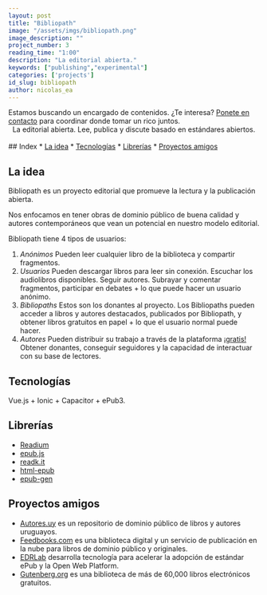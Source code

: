 ```yaml
---
layout: post
title: "Bibliopath"
image: "/assets/imgs/bibliopath.png"
image_description: ""
project_number: 3
reading_time: "1:00"
description: "La editorial abierta."
keywords: ["publishing","experimental"]
categories: ['projects']
id_slug: bibliopath
author: nicolas_ea
---
```

<div class="alert alert-warning text-center" role="alert">Estamos buscando un encargado de contenidos. ¿Te interesa? <a href="mailto:{{ site.email }}" rel="nofollow" target="_blank">Ponete en contacto</a> para coordinar donde tomar un rico <i class="fas fa-mug-hot"></i> juntos.
</div> 
<center>La editorial abierta. Lee, publica y discute basado en estándares abiertos.</center>
<br>
## Index
* <a href="#la-idea">La idea</a>
* <a href="#tecnologías">Tecnologías</a>
* <a href="#librerías">Librerías</a>
* <a href="#proyectos-amigos">Proyectos amigos</a>

## La idea

Bibliopath es un proyecto editorial que promueve la lectura y la publicación abierta.

Nos enfocamos en tener obras de dominio público de buena calidad y autores contemporáneos que vean un potencial en nuestro modelo editorial.

Bibliopath tiene 4 tipos de usuarios:

1. <i class="bg-black text-uppercase">Anónimos</i> Pueden leer cualquier libro de la biblioteca y compartir fragmentos.
2. <i class="bg-black text-uppercase">Usuarios</i> Pueden descargar libros para leer sin conexión. Escuchar los audiolibros disponibles. Seguir autores. Subrayar y comentar fragmentos, participar en debates + lo que puede hacer un usuario anónimo.
3. <i class="bg-black text-uppercase">Bibliopaths</i> Estos son los donantes al proyecto. Los Bibliopaths pueden acceder a libros y autores destacados, publicados por Bibliopath, y obtener libros gratuitos en papel + lo que el usuario normal puede hacer.
4. <i class="bg-black text-uppercase">Autores</i> Pueden distribuir su trabajo a través de la plataforma <u>¡gratis!</u> Obtener donantes, conseguir seguidores y la capacidad de interactuar con su base de lectores.

## Tecnologías

Vue.js + Ionic + Capacitor + ePub3.

## Librerías

- [Readium](https://github.com/readium)
- [epub.js](https://github.com/futurepress/epub.js)
- [readk.it](https://github.com/jcdarwin/readk.it)
- [html-epub](https://www.npmjs.com/package/html-epub)
- [epub-gen](https://www.npmjs.com/package/epub-gen)

## Proyectos amigos

- [Autores.uy](http://autores.uy/) es un repositorio de dominio público de libros y autores uruguayos.
- [Feedbooks.com](https://www.feedbooks.com/publicdomain) es una biblioteca digital y un servicio de publicación en la nube para libros de dominio público y originales.
- [EDRLab](https://www.edrlab.org/) desarrolla tecnología para acelerar la adopción de estándar ePub y la Open Web Platform.
- [Gutenberg.org](https://www.gutenberg.org/) es una biblioteca de más de 60,000 libros electrónicos gratuitos.
